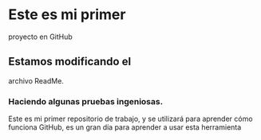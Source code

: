 # Este es mi primer
proyecto en GitHub
## Estamos modificando el
archivo ReadMe.
### Haciendo algunas pruebas ingeniosas.
Este es mi primer repositorio de trabajo, y se utilizará para aprender cómo funciona GitHub,
es un gran día para aprender a usar esta herramienta
